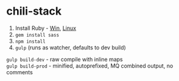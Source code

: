 # chili-stack

1. Install Ruby - [Win](http://rubyinstaller.org/), [Linux](https://www.ruby-lang.org/en/documentation/installation/#package-management-systems)
2. `gem install sass`
3. `npm install`
4. `gulp` (runs as watcher, defaults to dev build)

`gulp build-dev` - raw compile with inline maps  
`gulp build-prod` - minified, autoprefixed, MQ combined output, no comments

